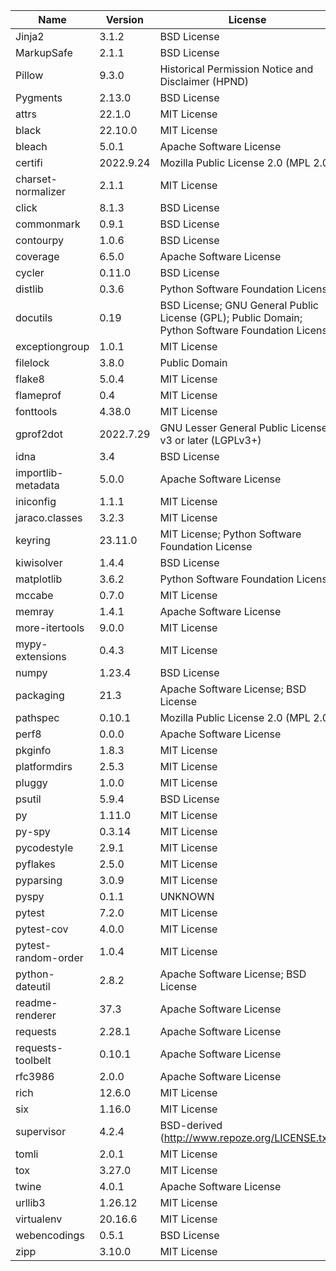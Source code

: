 | Name                | Version   | License                                                                                          |
|---------------------|-----------|--------------------------------------------------------------------------------------------------|
| Jinja2              | 3.1.2     | BSD License                                                                                      |
| MarkupSafe          | 2.1.1     | BSD License                                                                                      |
| Pillow              | 9.3.0     | Historical Permission Notice and Disclaimer (HPND)                                               |
| Pygments            | 2.13.0    | BSD License                                                                                      |
| attrs               | 22.1.0    | MIT License                                                                                      |
| black               | 22.10.0   | MIT License                                                                                      |
| bleach              | 5.0.1     | Apache Software License                                                                          |
| certifi             | 2022.9.24 | Mozilla Public License 2.0 (MPL 2.0)                                                             |
| charset-normalizer  | 2.1.1     | MIT License                                                                                      |
| click               | 8.1.3     | BSD License                                                                                      |
| commonmark          | 0.9.1     | BSD License                                                                                      |
| contourpy           | 1.0.6     | BSD License                                                                                      |
| coverage            | 6.5.0     | Apache Software License                                                                          |
| cycler              | 0.11.0    | BSD License                                                                                      |
| distlib             | 0.3.6     | Python Software Foundation License                                                               |
| docutils            | 0.19      | BSD License; GNU General Public License (GPL); Public Domain; Python Software Foundation License |
| exceptiongroup      | 1.0.1     | MIT License                                                                                      |
| filelock            | 3.8.0     | Public Domain                                                                                    |
| flake8              | 5.0.4     | MIT License                                                                                      |
| flameprof           | 0.4       | MIT License                                                                                      |
| fonttools           | 4.38.0    | MIT License                                                                                      |
| gprof2dot           | 2022.7.29 | GNU Lesser General Public License v3 or later (LGPLv3+)                                          |
| idna                | 3.4       | BSD License                                                                                      |
| importlib-metadata  | 5.0.0     | Apache Software License                                                                          |
| iniconfig           | 1.1.1     | MIT License                                                                                      |
| jaraco.classes      | 3.2.3     | MIT License                                                                                      |
| keyring             | 23.11.0   | MIT License; Python Software Foundation License                                                  |
| kiwisolver          | 1.4.4     | BSD License                                                                                      |
| matplotlib          | 3.6.2     | Python Software Foundation License                                                               |
| mccabe              | 0.7.0     | MIT License                                                                                      |
| memray              | 1.4.1     | Apache Software License                                                                          |
| more-itertools      | 9.0.0     | MIT License                                                                                      |
| mypy-extensions     | 0.4.3     | MIT License                                                                                      |
| numpy               | 1.23.4    | BSD License                                                                                      |
| packaging           | 21.3      | Apache Software License; BSD License                                                             |
| pathspec            | 0.10.1    | Mozilla Public License 2.0 (MPL 2.0)                                                             |
| perf8               | 0.0.0     | Apache Software License                                                                          |
| pkginfo             | 1.8.3     | MIT License                                                                                      |
| platformdirs        | 2.5.3     | MIT License                                                                                      |
| pluggy              | 1.0.0     | MIT License                                                                                      |
| psutil              | 5.9.4     | BSD License                                                                                      |
| py                  | 1.11.0    | MIT License                                                                                      |
| py-spy              | 0.3.14    | MIT License                                                                                      |
| pycodestyle         | 2.9.1     | MIT License                                                                                      |
| pyflakes            | 2.5.0     | MIT License                                                                                      |
| pyparsing           | 3.0.9     | MIT License                                                                                      |
| pyspy               | 0.1.1     | UNKNOWN                                                                                          |
| pytest              | 7.2.0     | MIT License                                                                                      |
| pytest-cov          | 4.0.0     | MIT License                                                                                      |
| pytest-random-order | 1.0.4     | MIT License                                                                                      |
| python-dateutil     | 2.8.2     | Apache Software License; BSD License                                                             |
| readme-renderer     | 37.3      | Apache Software License                                                                          |
| requests            | 2.28.1    | Apache Software License                                                                          |
| requests-toolbelt   | 0.10.1    | Apache Software License                                                                          |
| rfc3986             | 2.0.0     | Apache Software License                                                                          |
| rich                | 12.6.0    | MIT License                                                                                      |
| six                 | 1.16.0    | MIT License                                                                                      |
| supervisor          | 4.2.4     | BSD-derived (http://www.repoze.org/LICENSE.txt)                                                  |
| tomli               | 2.0.1     | MIT License                                                                                      |
| tox                 | 3.27.0    | MIT License                                                                                      |
| twine               | 4.0.1     | Apache Software License                                                                          |
| urllib3             | 1.26.12   | MIT License                                                                                      |
| virtualenv          | 20.16.6   | MIT License                                                                                      |
| webencodings        | 0.5.1     | BSD License                                                                                      |
| zipp                | 3.10.0    | MIT License                                                                                      |
